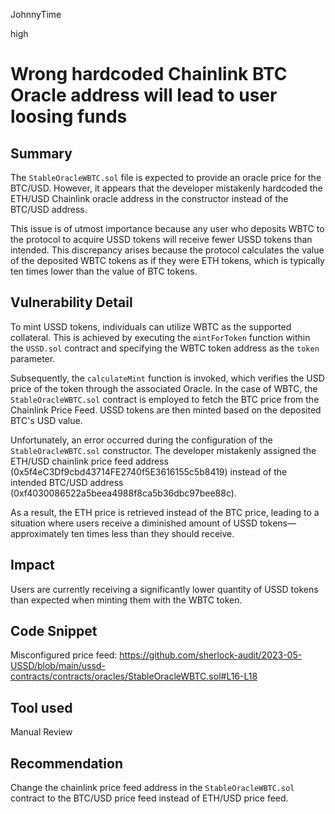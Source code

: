 JohnnyTime

high

# Wrong hardcoded Chainlink BTC Oracle address will lead to user loosing funds

## Summary
The `StableOracleWBTC.sol` file is expected to provide an oracle price for the BTC/USD. However, it appears that the developer mistakenly hardcoded the ETH/USD Chainlink oracle address in the constructor instead of the BTC/USD address.

This issue is of utmost importance because any user who deposits WBTC to the protocol to acquire USSD tokens will receive fewer USSD tokens than intended. This discrepancy arises because the protocol calculates the value of the deposited WBTC tokens as if they were ETH tokens, which is typically ten times lower than the value of BTC tokens.

## Vulnerability Detail
To mint USSD tokens, individuals can utilize WBTC as the supported collateral. This is achieved by executing the `mintForToken` function within the `USSD.sol` contract and specifying the WBTC token address as the `token` parameter. 

Subsequently, the `calculateMint` function is invoked, which verifies the USD price of the token through the associated Oracle. In the case of WBTC, the `StableOracleWBTC.sol` contract is employed to fetch the BTC price from the Chainlink Price Feed. USSD tokens are then minted based on the deposited BTC's USD value.

Unfortunately, an error occurred during the configuration of the `StableOracleWBTC.sol` constructor. The developer mistakenly assigned the ETH/USD chainlink price feed address (0x5f4eC3Df9cbd43714FE2740f5E3616155c5b8419) instead of the intended BTC/USD address (0xf4030086522a5beea4988f8ca5b36dbc97bee88c). 

As a result, the ETH price is retrieved instead of the BTC price, leading to a situation where users receive a diminished amount of USSD tokens—approximately ten times less than they should receive.

## Impact
Users are currently receiving a significantly lower quantity of USSD tokens than expected when minting them with the WBTC token.

## Code Snippet
Misconfigured price feed:
https://github.com/sherlock-audit/2023-05-USSD/blob/main/ussd-contracts/contracts/oracles/StableOracleWBTC.sol#L16-L18

## Tool used
Manual Review

## Recommendation
Change the chainlink price feed address in the `StableOracleWBTC.sol` contract to the BTC/USD price feed instead of ETH/USD price feed.